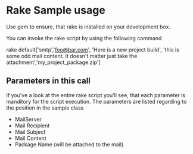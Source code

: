 Rake Sample usage
=================

Use gem to ensure, that rake is installed on your development box.

You can invoke the rake script by using the following command

rake default['smtp','foo@bar.com', 'Here is a new project build', 'this is some odd mail content. It doesn't matter just take the attachment','my_project_package.zip']

Parameters in this call
------------------------

If you've a look at the entire rake script you'll see, that each parameter is manditory for the script execution. The parameters are listed regarding to the position in the sample class
 - MailServer
 - Mail Recipient
 - Mail Subject
 - Mail Content
 - Package Name (will be attached to the mail)

